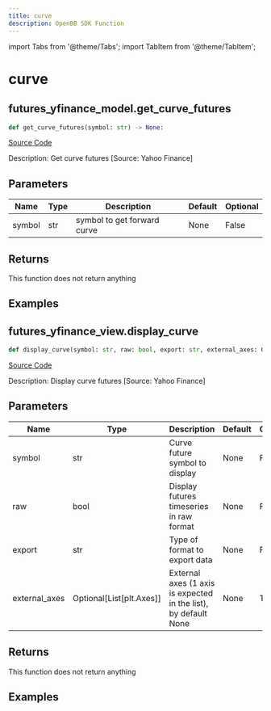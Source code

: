 ```yaml
---
title: curve
description: OpenBB SDK Function
---
```


import Tabs from '@theme/Tabs';
import TabItem from '@theme/TabItem';

# curve

<Tabs>
<TabItem value="model" label="Model" default>

## futures_yfinance_model.get_curve_futures

```python title='openbb_terminal/futures/yfinance_model.py'
def get_curve_futures(symbol: str) -> None:
```
[Source Code](https://github.com/OpenBB-finance/OpenBBTerminal/tree/main/openbb_terminal/futures/yfinance_model.py#L118)

Description: Get curve futures [Source: Yahoo Finance]

## Parameters

| Name | Type | Description | Default | Optional |
| ---- | ---- | ----------- | ------- | -------- |
| symbol | str | symbol to get forward curve | None | False |

## Returns

This function does not return anything

## Examples



</TabItem>
<TabItem value="view" label="View">

## futures_yfinance_view.display_curve

```python title='openbb_terminal/futures/yfinance_view.py'
def display_curve(symbol: str, raw: bool, export: str, external_axes: Optional[List[matplotlib.axes._axes.Axes]]) -> None:
```
[Source Code](https://github.com/OpenBB-finance/OpenBBTerminal/tree/main/openbb_terminal/futures/yfinance_view.py#L228)

Description: Display curve futures [Source: Yahoo Finance]

## Parameters

| Name | Type | Description | Default | Optional |
| ---- | ---- | ----------- | ------- | -------- |
| symbol | str | Curve future symbol to display | None | False |
| raw | bool | Display futures timeseries in raw format | None | False |
| export | str | Type of format to export data | None | False |
| external_axes | Optional[List[plt.Axes]] | External axes (1 axis is expected in the list), by default None | None | True |

## Returns

This function does not return anything

## Examples



</TabItem>
</Tabs>